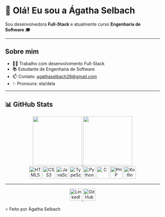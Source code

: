 # 👋 Olá! Eu sou a Ágatha Selbach

Sou desenvolvedora **Full-Stack** e atualmente curso **Engenharia de Software** 🎓

---

## Sobre mim

- 👩‍💻 Trabalho com desenvolvimento Full-Stack
- 📚 Estudante de Engenharia de Software
- 📫 Contato: [agathaselbach26@gmail.com](mailto:agathaselbach26@gmail.com)
- ✨ Pronouns: ela/dela

---

## 📊 GitHub Stats

<div align="center">
  <a href="https://becoins.ai/agas1">
    <img height="160em" src="https://github-readme-stats.vercel.app/api?username=agas1&show_icons=true&theme=radical&include_all_commits=true&count_private=true"/>
    <img height="160em" src="https://github-readme-stats.vercel.app/api/top-langs/?username=agas1&layout=compact&langs_count=10&theme=radical"/>
  </a>
</div>


<div align="center">
  <img src="https://cdn.jsdelivr.net/gh/devicons/devicon/icons/html5/html5-original.svg" width="40" alt="HTML5"/>
  <img src="https://cdn.jsdelivr.net/gh/devicons/devicon/icons/css3/css3-original.svg" width="40" alt="CSS3"/>
  <img src="https://cdn.jsdelivr.net/gh/devicons/devicon/icons/javascript/javascript-original.svg" width="40" alt="JavaScript"/>
  <img src="https://cdn.jsdelivr.net/gh/devicons/devicon/icons/typescript/typescript-original.svg" width="40" alt="TypeScript"/>
  <img src="https://cdn.jsdelivr.net/gh/devicons/devicon/icons/python/python-original.svg" width="40" alt="Python"/>
  <img src="https://cdn.jsdelivr.net/gh/devicons/devicon/icons/c/c-original.svg" width="40" alt="C"/>
  <img src="https://cdn.jsdelivr.net/gh/devicons/devicon/icons/php/php-original.svg" width="40" alt="PHP"/>
  <img src="https://cdn.jsdelivr.net/gh/devicons/devicon/icons/kotlin/kotlin-original.svg" width="40" alt="Kotlin"/>
</div>

---

<div align="center">
  <a href="https://www.linkedin.com/in/agatha-selbach-00816521b/" target="_blank">
    <img src="https://cdn.jsdelivr.net/gh/devicons/devicon/icons/linkedin/linkedin-original.svg" width="40" alt="LinkedIn"/>
  </a>
  <a href="https://github.com/agas1" target="_blank">
    <img src="https://cdn.jsdelivr.net/gh/devicons/devicon/icons/github/github-original.svg" width="40" alt="GitHub"/>
  </a>
</div>



⭐️ Feito por Ágatha Selbach
